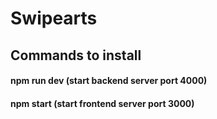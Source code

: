 # Swipearts
## Commands to install
#### npm run dev (start backend server port 4000)
#### npm start (start frontend server port 3000)
